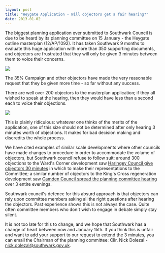 ```yaml
---
layout: post
title: "Heygate Application - Will objectors get a fair hearing?"
date: 2013-01-02
---
```

The biggest planning application ever submitted to Southwark Council is due to be heard by its planning committee on 15 January - the Heygate outline masterplan (12/AP/1092). It has taken Southwark 9 months to evaluate this huge application with more than 350 supporting documents, and objectors are frustrated that they will only be given 3 minutes between them to voice their concerns.

![](https://www.elephantandcastle.org.uk/files/176.img.jpg)

The 35% Campaign and other objectors have made the very reasonable request that they be given more time - so far without any success.  

There are well over 200 objectors to the masterplan application; if they all wished to speak at the hearing, then they would have less than a second each to voice their objections.

![](https://southwarknotes.files.wordpress.com/2013/01/masterplan1.jpg)

This is plainly ridiculous: whatever one thinks of the merits of the application, one of this size should not be determined after only hearing 3 minutes worth of objections. It makes for bad decision making and discredits the whole process.

We have cited examples of similar scale developments where other councils have made changes to procedure in order to accommodate the volume of objectors, but Southwark council refuse to follow suit: around 300 objections to the Ward's Corner development saw [Haringey Council give objectors 30 minutes](https://www.minutes.haringey.gov.uk/mgConvert2PDF.aspx?ID=27397) in which to make their representations to the Committee; a similar number of objectors to the King's Cross regeneration development saw [Camden Council spread the planning committee hearing](https://crappistmartin.github.io/images/KingsCross12AP1092.pdf) over 3 entire evenings.

Southwark council's defence for this absurd approach is that objectors can rely upon committee members asking all the right questions after hearing the objectors. Past experience shows this is not always the case. Quite often committee members who don't wish to engage in debate simply stay silent.

It is not too late for this to change, and we hope that Southwark has a change of heart between now and January 15th. If you think this is unfair and want to add your support to our request to extend the 3 minutes, you can email the Chairman of the planning committee: Cllr. Nick Dolezal - nick.dolezal@southwark.gov.uk. 
